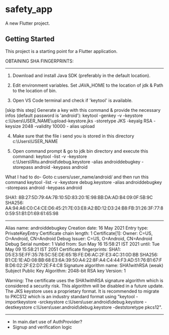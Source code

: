 # safety_app

A new Flutter project.

## Getting Started

This project is a starting point for a Flutter application.

OBTAINING SHA FINGERPRINTS:

--------------------------------------------------------------------------------------------------------------------

1) Download and install Java SDK (preferably in the default location).


2) Edit environment variables. Set JAVA_HOME to the location of jdk & Path to the location of bin.


3) Open VS Code terminal and check if 'keytool' is available.


[skip this step] Generate a key with this command & provide the necessary infos (default password is 'android'):   keytool -genkey -v -keystore c:\Users\USER_NAME\upload-keystore.jks -storetype JKS -keyalg RSA - keysize 2048 -validity 10000 - alias upload

4) Make sure that the file i send you is stored in this directory c:\Users\USER_NAME


5) Open command prompt & go to jdk bin directory and execute this command: keytool -list -v -keystore c:\Users\Ritu\.android\debug.keystore -alias androiddebugkey -storepass android -keypass android

What I had to do- Goto c:users/user_name/android/ and then run this command
keytool -list -v -keystore debug.keystore -alias androiddebugkey -storepass android -keypass android

 SHA1: 8B:27:5D:79:4A:7B:10:5D:83:20:1E:98:BB:DA:AD:B4:09:0F:5B:9C
         SHA256: AA:94:A6:C0:C4:CE:D6:45:21:7E:03:E8:A2:BD:12:D3:24:B8:FB:31:26:3F:77:80:59:51:B1:D1:69:61:65:98


--------------------------------------------------------------------------------------------------------------------

Alias name: androiddebugkey
Creation date: 16 May 2021
Entry type: PrivateKeyEntry
Certificate chain length: 1
Certificate[1]:
Owner: C=US, O=Android, CN=Android Debug
Issuer: C=US, O=Android, CN=Android Debug
Serial number: 1
Valid from: Sun May 16 15:58:21 IST 2021 until: Tue May 09 15:58:21 IST 2051
Certificate fingerprints:
         SHA1: D5:E3:5E:FF:35:78:5C:5E:DE:65:1B:FE:D6:AC:2F:E3:4C:31:0D:BB
         SHA256: B1:CE:1E:AD:08:BB:68:E3:6A:39:50:A4:22:8F:A4:C4:44:F3:AD:51:76:B1:67:FB:D6:02:2F:E2:D7:2E:F4:C8
Signature algorithm name: SHA1withRSA (weak)
Subject Public Key Algorithm: 2048-bit RSA key
Version: 1

Warning:
The certificate uses the SHA1withRSA signature algorithm which is considered a security risk. This algorithm will be disabled in a future update.
The JKS keystore uses a proprietary format. It is recommended to migrate to PKCS12 which is an industry standard format using "keytool -importkeystore -srckeystore c:\Users\user\.android\debug.keystore -destkeystore c:\Users\user\.android\debug.keystore -deststoretype pkcs12".
__________________________________________________________________________________________________________________________________

* In main.dart use of AuthProvider?
* Signup and verification logic
